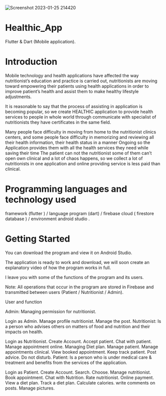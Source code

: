 ![Screenshot 2023-01-25 214420](https://user-images.githubusercontent.com/116188398/215733439-2f196090-0b29-43d6-b958-a68c2ef2e938.png)
# Healthic_App

Flutter & Dart (Mobile application).

# Introduction

Mobile technology and health applications have affected the way nutritionist’s education and practice is carried out, nutritionists are moving toward empowering their patients using health applications in order to improve patient’s health and assist them to make healthy lifestyle adjustments.

It is reasonable to say that the process of assisting in application is becoming popular, so we create HEALTHIC application to provide health services to people in whole world through communicate with specialist of nutritionists they have certificates in the same field.

Many people face difficulty in moving from home to the nutritionist clinics centers, and some people face difficulty in memorizing and reviewing all their health information, their health status in a manner Ongoing so the Application provides them with all the health services they need while saving their time The patient can not the nutritionist some of them can’t open own clinical and a lot of chaos happens, so we collect a lot of nutritionists in one application and online providing service is less paid than clinical.

# Programming languages and technology used

framework (flutter ) / language program (dart) / firebase cloud ( firestore database ) / environment android studio .

# Getting Started

You can download the program and view it on Android Studio.

The application is ready to work and download, we will soon create an explanatory video of how the program works in full.

I leave you with some of the functions of the program and its users.

Note: All operations that occur in the program are stored in Firebase and transmitted between users (Patient / Nutritionist / Admin).

User and function

Admin: Managing permission for nutritionist.

Login as Admin.
Manage profile nutritionist.
Manage the post.
Nutritionist: Is a person who advises others on matters of food and nutrition and their impacts on health.

Login as Nutritionist.
Create Account.
Accept patient.
Chat with patient.
Manage appointment online.
Managing Diet plan.
Manage patient.
Manage appointments clinical.
View booked appointment.
Keep track patient.
Post advice.
Do not disturb.
Patient: Is a person who is under medical care & treatment and benefits from the services of the application.

Login as Patient.
Create Account.
Search.
Choose.
Manage nutritionist.
Book appointment.
Chat with Nutrition.
Rate nutritionist.
Online payment.
View a diet plan.
Track a diet plan.
Calculate calories.
write comments on posts.
Manage pictures.
